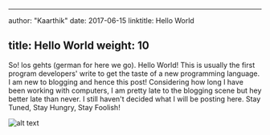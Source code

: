 
---
author: "Kaarthik"
date: 2017-06-15
linktitle: Hello World
<!--menu:
  main:
    parent: tutorials
next: /tutorials/github-pages-blog
prev: /tutorials/automated-deployments-->
title: Hello World
weight: 10
---

So! los gehts (german for here we go). Hello World! This is usually the first program developers' write to get the taste of a new programming language. I am new to blogging and hence this post! Considering how long I have been working with computers, I am pretty late to the blogging scene but hey better late than never. I still haven't decided what I will be posting here. Stay Tuned, Stay Hungry, Stay Foolish!

![alt text](../images/ned-stark-blog.jpg "Logo Title Text 1")